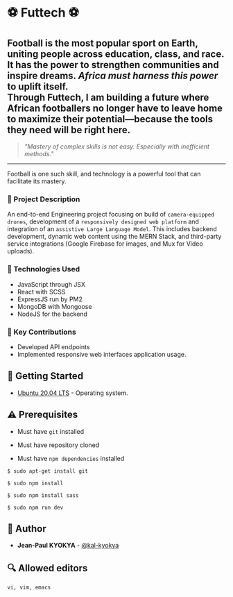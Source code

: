 # :soccer: Futtech :soccer:
Football is the most popular sport on Earth, uniting people across education, class, and race. It has the power to strengthen communities and inspire dreams. _**Africa must harness this power**_ to uplift itself.<br />
**Through Futtech**, I am building a future where African footballers no longer have to leave home to maximize their potential—because the tools they need will be right here.<br />
---
> _"Mastery of complex skills is not easy. Especially with inefficient methods."_
---
Football is one such skill, and technology is a powerful tool that can facilitate its mastery.


### :page_with_curl: Project Description
An end-to-end Engineering project focusing on build of ```camera-equipped drones```, development of a ```responsively designed web platform``` and integration of an ```assistive Large Language Model```. This includes backend development, dynamic web content using the MERN Stack, and third-party service integrations (Google Firebase for images, and Mux for Video uploads).

### :wrench: Technologies Used
- JavaScript through JSX
- React with SCSS
- ExpressJS run by PM2
- MongoDB with Mongoose
- NodeJS for the backend

### :key: Key Contributions
- Developed API endpoints
- Implemented responsive web interfaces application usage.

## :running: Getting Started

* [Ubuntu 20.04 LTS](http://releases.ubuntu.com/20.04/) - Operating system.

## :warning: Prerequisites

* Must have `git` installed

* Must have repository cloned

* Must have `npm dependencies` installed

```
$ sudo apt-get install git
```
```
$ sudo npm install
```
```
$ sudo npm install sass
```
```
$ sudo npm run dev
```

## :blue_book: Author
* **Jean-Paul KYOKYA** - [@kal-kyokya](https://github.com/kal-kyokya)

## :mag: Allowed editors
```
vi, vim, emacs
